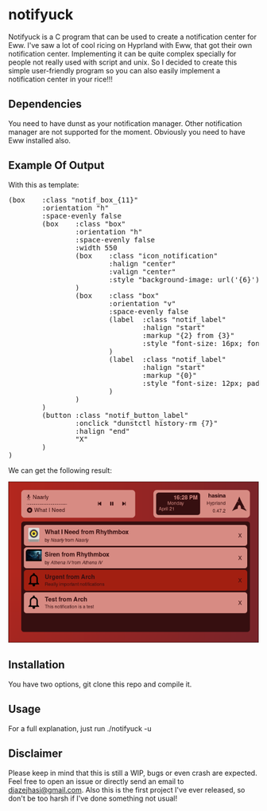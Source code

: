 # notifyuck
Notifyuck is a C program that can be used to create a notification center for Eww.
I've saw a lot of cool ricing on Hyprland with Eww, that got their own notification center.
Implementing it can be quite complex specially for people not really used with script and unix.
So I decided to create this simple user-friendly program so you can also easily implement a notification center in your rice!!!

## Dependencies
You need to have dunst as your notification manager. Other notification manager are not supported for the moment.
Obviously you need to have Eww installed also.

## Example Of Output
With this as template:
<pre>
(box	:class "notif_box_{11}"
        :orientation "h"
		:space-evenly false
		(box	:class "box"
				:orientation "h"
				:space-evenly false
				:width 550
				(box	:class "icon_notification"
						:halign "center"
						:valign "center"
						:style "background-image: url('{6}');"
				)
				(box	:class "box"
						:orientation "v"
						:space-evenly false
						(label	:class "notif_label"
								:halign "start"
								:markup "{2} from {3}"
								:style "font-size: 16px; font-weight: bold; padding-top: 12px;"
						)
						(label	:class "notif_label"
								:halign "start"
								:markup "{0}"
								:style "font-size: 12px; padding-top: 4px;"
						)
				)
		)
		(button	:class "notif_button_label"
				:onclick "dunstctl history-rm {7}"
				:halign "end"
				"X"
		)
)
</pre>
We can get the following result:

![Output Example](images/output_example.png)

## Installation
You have two options, git clone this repo and compile it.

## Usage
For a full explanation, just run ./notifyuck -u

## Disclaimer
Please keep in mind that this is still a WIP, bugs or even crash are expected.
Feel free to open an issue or directly send an email to djazejhasi@gmail.com.
Also this is the first project I've ever released, so don't be too harsh if I've done
something not usual!
